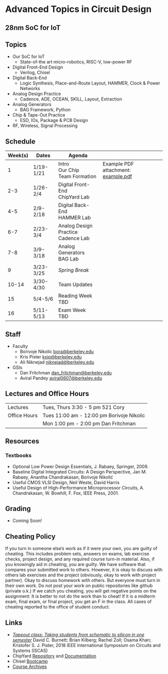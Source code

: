 # Advanced Topics in Circuit Design 
## 28nm SoC for IoT 
## Topics 

* Our SoC for IoT
    * State-of-the art micro-robotics, RISC-V, low-power RF 
* Digital Front-End Design 
    * Verilog, Chisel
* Digital Back-End 
    * Logic Synthesis, Place-and-Route Layout, HAMMER, Clock & Power Networks 
* Analog Design Practice
    * Cadence, ADE, OCEAN, SKILL, Layout, Extraction
* Analog Generators 
    * BAG Framework, Python
* Chip & Tape-Out Practice
    * ESD, IOs, Package & PCB Design 
* RF, Wireless, Signal Processing 

## Schedule 

| Week(s)     | Dates       | Agenda                                    |               |
| ----------- | ----------- | ----------------------------------------- |-------------- |
| 1           | 1/19-1/21   | Intro <br/> Our Chip <br/> Team Formation | Example PDF attachment: [example.pdf](assets/demo.pdf) |
| 2-3         | 1/26-2/4    | Digital Front-End <br/> ChipYard Lab      |               |
| 4-5         | 2/9-2/18    | Digital Back-End <br/> HAMMER Lab         |               |
| 6-7         | 2/23-3/4    | Analog Design Practice <br/> Cadence Lab  |               |
| 7-8         | 3/9-3/18    | Analog Generators <br/> BAG Lab           |               |
| 9           | 3/23-3/25   | *Spring Break*                            |               |
| 10-14       | 3/30-4/30   | Team Updates                              |               |
| 15          | 5/4-5/6     | Reading Week <br/> TBD                    |               |
| 16          | 5/11-5/13   | Exam Week <br/> TBD                       |               |

## Staff

* Faculty 
    * Borivoje Nikolic bora@berkeley.edu
    * Kris Pister ksjp@berkeley.edu
    * Ali Niknejad niknejad@berkeley.edu
* GSIs
    * Dan Fritchman dan_fritchman@berkeley.edu
    * Aviral Pandey aviral0607@berkeley.edu

## Lectures and Office Hours

|               |                                                                | 
|---------------|----------------------------------------------------------------| 
| Lectures      | Tues, Thurs	3:30 - 5 pm	521 Cory                               |
| Office Hours  | Tues	11:00 am - 12:00 pm		Borivoje Nikolic                     |
|               | Mon	1:00 pm - 2:00 pm	Dan Fritchman                            | 

## Resources

### Textbooks

* Optional Low Power Design Essentials, J. Rabaey, Springer, 2009.
* Baseline Digital Integrated Circuits: A Design Perspective, Jan M. Rabaey, Anantha Chandrakasan, Borivoje Nikolić
* Useful CMOS VLSI Design, Neil Weste, David Harris
* Useful Design of High-Performance Microprocessor Circuits, A. Chandrakasan, W. Bowhill, F. Fox, IEEE Press, 2001.

## Grading

* Coming Soon! 

## Cheating Policy

If you turn in someone else’s work as if it were your own, you are guilty of cheating.  This includes problem sets, answers on exams, lab exercise checks, project design, and any required course turn-in material.
Also, if you knowingly aid in cheating, you are guilty.
We have software that compares your submitted work to others.
However, it is okay to discuss with others lab exercises and the project (obviously, okay to work with project partner). Okay to discuss homework with others. But everyone must turn in their own work.
Do not post your work on public repositories like github (private o.k.)
If we catch you cheating, you will get negative points on the assignment: It is better to not do the work than to cheat!  If it is a midterm exam, final exam, or final project, you get an F in the class.  All cases of cheating reported to the office of student conduct. 

## Links 

* [*Tapeout class: Taking students from schematic to silicon in one semester*](https://ieeexplore-ieee-org.libproxy.berkeley.edu/stamp/stamp.jsp?tp=&arnumber=8351506) David C. Burnett; Brian Kilberg; Rachel Zoll; Osama Khan; Kristofer S. J. Pister, 2018 IEEE International Symposium on Circuits and Systems (ISCAS)
* ChipYard [Repository](https://github.com/ucb-bar/chipyard) and [Documentation](https://chipyard.readthedocs.io/en/latest/)
* Chisel [Bootcamp](https://github.com/freechipsproject/chisel-bootcamp)
* [Course Archives](https://inst.eecs.berkeley.edu/~ee290c/archives.html)

